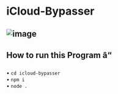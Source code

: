 # iCloud-Bypasser
![image](https://i.postimg.cc/Vkk2PNDg/New-Project.png)
-
## How to run this Program â“
• ```cd icloud-bypasser```
<br>
• ```npm i```
<br>
• ```node .```
 
